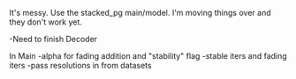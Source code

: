It's messy. Use the stacked_pg main/model. I'm moving things over and they don't work yet.

-Need to finish Decoder

In Main
-alpha for fading addition and "stability" flag
-stable iters and fading iters
-pass resolutions in from datasets
